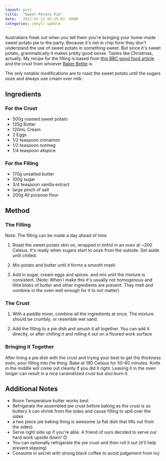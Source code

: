 ```yaml
---
layout: post
title:  "Sweet Potato Pie"
date:   2022-01-21 05:35:03 -0600
categories: jekyll update
---
```


Australians freak out when you tell them you're bringing your home-made sweet potato pie to the party.  Because it's not in chip form they don't understand the use
of sweet potato in something sweet.  But since it's sweet potato, grammatically it
makes pretty good sense.  Tastes like Christmas, actually.
My recipe for the filling is based from
[this BBC good food article](https://www.bbcgoodfood.com/user/718060/recipe/sweet-potato-pie) and the
crust from whoever [Baker Bettie](https://bakerbettie.com/shortbread-crust-sable-breton/) is.

The only notable modifications are to roast the sweet potato until the sugars ooze and always use
cream over milk.

## Ingredients

### For the Crust

- 500g roasted sweet potato
- 125g Butter
- 120mL Cream
- 2 Eggs
- 1/2 teaspoon cinnamon
- 1/2 teaspoon nutmeg
- 1/4 teaspoon allspice


### For the Filling

- 170g unsalted butter
- 100g sugar
- 3/4 teaspoon vanilla extract
- large pinch of salt
- 200g All purpose flour


## Method

### The Filling

Note: The filling can be made a day ahead of time

1. Roast the sweet potato skin on, wrapped in tinfoil in an oven at ~200 Celsius.
It's ready when sugars start to ooze from the outside.  Set aside until chilled.

2. Mix potato and butter until it forms a smooth mash.

3. Add in sugar, cream eggs and spices. and mix until the mixture is consistent.
(Note: When I make this it's usually not homogenous and little blobs of butter and other
ingredients are present.  They melt and combine in the oven well enough for it to not matter)

### The Crust

1. With a paddle mixer, combine all the ingredients at once.  The mixture should be crumbly,
or resemble wet sand.

2. Add the filling to a pie dish and smush it all together.  You can add it directly, or after
chilling it and rolling it out on a floured work surface

### Bringing it Together

After lining a pie dish with the crust and trying your best to get the thickness even, pour filling
into the thing.  Bake at 180 Celsius for 50-60 minutes.  Knife in the middle will come out cleanly
if you did it right.  Leaving it in the oven longer can result in a nice caramelized crust but also
burn it.

## Additional Notes

- Room Temperature butter works best
- Refrigerate the assembled pie crust before baking as the crust is so buttery it can shrink from the sides and cause filling
to spill over the sides
- a two piece pie baking thing is awesome (a flat dish that lifts out from the sides)
- Serve right side up if you're able.  A friend of ours decided to serve our hard work upside down! 🙃
- You can optionally refrigerate the pie crust and then roll it out (it'll help prevent slipping)
- Consume in secret with strong black coffee to avoid judgement from Ivy
